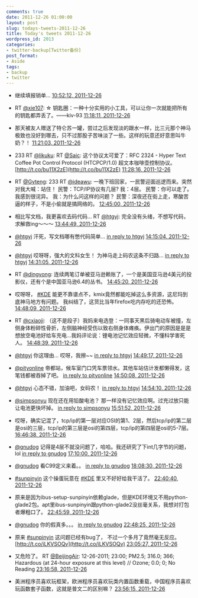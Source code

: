 ```yaml
---
comments: true
date: 2011-12-26 01:00:00
layout: post
slug: todays-tweets-2011-12-26
title: Today's tweets 2011-12-26
wordpress_id: 2013
categories:
- twitter-backup[Twitter备份]
post_format:
- Aside
tags:
- backup
- twitter
---
```





  * 继续填报销单… [10:52:12, 2011-12-26](http://twitter.com/gfrog/statuses/151133178764079104)





  * RT [@xie107](http://twitter.com/xie107): ☆ 钥匙圈：一种十分实用的小工具，可以让你一次就能把所有的钥匙都弄丢了。——kiv-93 [11:18:11, 2011-12-26](http://twitter.com/gfrog/statuses/151139717616910336)





  * 那天被友人赠送了特仑苏一罐，尝过之后发现淡的跟水一样，比三元那个神马极致也没好到哪去，只不过那股子苦味淡了一些。这样的玩意还好意思叫牛奶？！ [11:21:03, 2011-12-26](http://twitter.com/gfrog/statuses/151140439167217664)





  * 233 RT [@likuku](http://twitter.com/likuku): RT [@Saic](http://twitter.com/Saic): 这个协议太可爱了：RFC 2324 - Hyper Text Coffee Pot Control Protocol (HTCPCP/1.0) 超文本咖啡壶控制协议。 [http://t.co/bu11X2zE](http://t.co/bu11X2zE) [11:28:16, 2011-12-26](http://twitter.com/gfrog/statuses/151142256953397249)





  * RT [@Gyteng](http://twitter.com/Gyteng): 233 RT [@ideawu](http://twitter.com/ideawu): 一晚下班回家，一民警迎面巡逻而来。突然对我大喊：站住！ 民警：TCP/IP协议有几层? 我：4层。 民警：你可以走了。 我感到很诧异。 我：为什么问这样的问题？ 民警：深夜还在街上走，寒酸苦逼的样子，不是小偷就是搞网络的。 [12:45:00, 2011-12-26](http://twitter.com/gfrog/statuses/151161564559446016)





  * 相比写文档，我更喜欢去码代码… RT [@htgyj](http://twitter.com/htgyj): 完全没有头绪，不想写代码，求解救ing～～～ [13:44:49, 2011-12-26](http://twitter.com/gfrog/statuses/151176621112565760)





  * [@htgyj](http://twitter.com/htgyj) 汗死，写文档哪有憋代码简单… [in reply to htgyj](http://twitter.com/htgyj/statuses/151179215683850240) [14:15:04, 2011-12-26](http://twitter.com/gfrog/statuses/151184232507641856)





  * [@htgyj](http://twitter.com/htgyj) 哎呀呀，强大的文科女生！ 为神马走上码农这条不归路… [in reply to htgyj](http://twitter.com/htgyj/statuses/151185152846995456) [14:31:05, 2011-12-26](http://twitter.com/gfrog/statuses/151188261577031680)





  * RT [@dingyong](http://twitter.com/dingyong): 连续两笔订单被亚马逊赖账了，一个是美国亚马逊4美元的投影仪，还有个是中国亚马逊6.4的丛书。 [14:45:20, 2011-12-26](http://twitter.com/gfrog/statuses/151191850231930880)





  * 哎呀呀， [#KDE](http://search.twitter.com/search?q=%23KDE) 能更不靠谱点不，kmix竟然都能吃掉这么多资源，这尼玛到底神马地方有问题。 我纠结了，这货比当年firefox吃内存吃的还恐怖。 [14:48:09, 2011-12-26](http://twitter.com/gfrog/statuses/151192556053610496)





  * RT [@cxiaoji](http://twitter.com/cxiaoji): （这不是段子）我妈来电选登：一同事天黑后骑电动车被撞，左侧身体粉碎性骨折，左侧脑神经受伤以致右侧身体瘫痪。伊出门的原因是是是想放空电池好给车充电…我妈评论说：锂电池记忆效应轻微，不懂科学害死人。 [14:48:39, 2011-12-26](http://twitter.com/gfrog/statuses/151192683099070464)





  * [@htgyj](http://twitter.com/htgyj) 你这理由… 哎呀，我擦~~ [in reply to htgyj](http://twitter.com/htgyj/statuses/151190905997623296) [14:49:17, 2011-12-26](http://twitter.com/gfrog/statuses/151192845229883392)





  * [@pityonline](http://twitter.com/pityonline) 帝都站，候车室门口凭车票领水。其他车站估计发都懒得发，这笔钱都被吞掉了吧。 [in reply to pityonline](http://twitter.com/pityonline/statuses/151192806151565312) [14:50:08, 2011-12-26](http://twitter.com/gfrog/statuses/151193058686406656)





  * [@htgyj](http://twitter.com/htgyj) 心态不错，加油吧，女码农！ [in reply to htgyj](http://twitter.com/htgyj/statuses/151193647554101248) [14:54:10, 2011-12-26](http://twitter.com/gfrog/statuses/151194070369316866)





  * [@simpsonyu](http://twitter.com/simpsonyu) 现在还在用铅酸电池？ 那一样没有记忆效应啊。过充过放只能让电池更快坏掉。 [in reply to simpsonyu](http://twitter.com/simpsonyu/statuses/151204770504376320) [15:51:52, 2011-12-26](http://twitter.com/gfrog/statuses/151208593994158083)





  * 哎呀，确实记混了，tcp/ip的第一层对应OSI的第1、2层，然后tcp/ip的第二层是osi的三层，tcp/ip的第三层是osi的第四层，tcp/ip的第四层是osi的5-7层。 [16:46:38, 2011-12-26](http://twitter.com/gfrog/statuses/151222377257246720)





  * [@gnudog](http://twitter.com/gnudog) 记得是4层不就没问题了，哈哈。我还研究了下int几字节的问题，lol [in reply to gnudog](http://twitter.com/gnudog/statuses/151224061958168576) [17:10:00, 2011-12-26](http://twitter.com/gfrog/statuses/151228253623951360)





  * [@gnudog](http://twitter.com/gnudog) 看C99定义来着。。 [in reply to gnudog](http://twitter.com/gnudog/statuses/151230364336136192) [18:08:30, 2011-12-26](http://twitter.com/gfrog/statuses/151242977392590848)





  * [#sunpinyin](http://search.twitter.com/search?q=%23sunpinyin) 这个操蛋玩意在 [#KDE](http://search.twitter.com/search?q=%23KDE) 里又不好好给我干活了。 [22:40:40, 2011-12-26](http://twitter.com/gfrog/statuses/151311470360137728)





  * 原来是因为ibus-setup-sunpinyin依赖glade，但是KDE环境又不用python-glade2包。apt里ibus-sunpinyin跟python-glade2没丝毫关系，我想对打包者爆粗口了。 [22:45:59, 2011-12-26](http://twitter.com/gfrog/statuses/151312807562981377)





  * [@gnudog](http://twitter.com/gnudog) 你的假真多。。。 [in reply to gnudog](http://twitter.com/gnudog/statuses/151268131057319936) [22:48:25, 2011-12-26](http://twitter.com/gfrog/statuses/151313422481502209)





  * 原来 [#sunpinyin](http://search.twitter.com/search?q=%23sunpinyin) 这问题已经有bug了， 不过一个多月了竟然毫无反应。 [http://t.co/iLKVSOQv](http://t.co/iLKVSOQv) [23:05:27, 2011-12-26](http://twitter.com/gfrog/statuses/151317709521551360)





  * 又危险了。 RT [@BeijingAir](http://twitter.com/BeijingAir): 12-26-2011; 23:00; PM2.5; 316.0; 366; Hazardous (at 24-hour exposure at this level) // Ozone; 0.0; 0; No Reading [23:16:58, 2011-12-26](http://twitter.com/gfrog/statuses/151320607047434241)





  * 美洲程序员喜欢玩框架，欧洲程序员喜欢玩类内置函数重载，中国程序员喜欢玩函数套子函数，这就是普文二的区别嘛？ [23:56:15, 2011-12-26](http://twitter.com/gfrog/statuses/151330491625250817)




